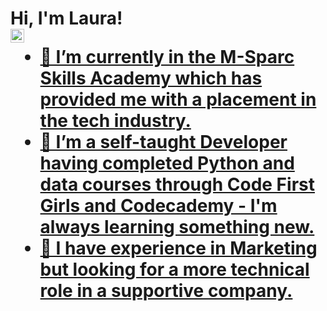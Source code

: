 <h1>Hi, I'm Laura! <br/><a href="https://github.com/fugde08"></a> 
<a href="https://www.linkedin.com/in/laurathelloyd"</a><img align="left" alt="laurathelloyd | LinkedIn" width="22px" src="https://cdn.jsdelivr.net/npm/simple-icons@v3/icons/linkedin.svg" />


[linkedin]: https://linkedin.com/in/laurathelloyd

- 🔭 I’m currently in the M-Sparc Skills Academy which has provided me with a placement in the tech industry. 
- 🌱 I’m a self-taught Developer having completed Python and data courses through Code First Girls and Codecademy - I'm always learning something new.
- 🔭 I have experience in Marketing but looking for a more technical role in a supportive company. 




